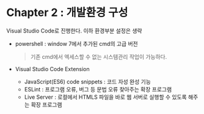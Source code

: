 # Chapter 2 : 개발환경 구성

Visual Studio Code로 진행한다. 이하 환경부분 설정은 생략

* powershell : window 7에서 추가된 cmd의 고급 버전 
    > 기존 cmd에서 엑세스할 수 없는 시스템관리 작업이 가능하다.

* Visual Studio Code Extension
    * JavaScript(ES6) code snippets : 코드 자성 완성 기능
    * ESLint : 프로그램 오류, 버그 등 문법 오류 찾아주는 확장 프로그램
    * Live Server : 로컬에서 HTMLS 파일을 바로 웹 서버로 실행할 수 있도록 해주는 확장 프로그램
